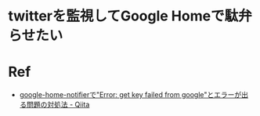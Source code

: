 # twitterを監視してGoogle Homeで駄弁らせたい

# Ref
- [google-home-notifierで"Error: get key failed from google"とエラーが出る問題の対処法 - Qiita](https://qiita.com/ktetsuo/items/21f4f85a98145772be3d)
